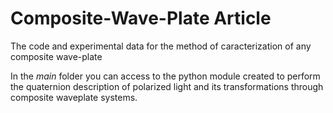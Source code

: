 # Composite-Wave-Plate Article
The code and experimental data for the method of caracterization of any composite wave-plate

In the _main_ folder you can access to the python module created to perform the quaternion description of polarized light and its transformations through composite waveplate systems. 


